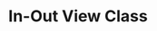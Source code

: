 ---
layout: post
title: In-Out View Class
category: Repository
externalUrl: https://github.com/behrooz-tahanzadeh/in-out-view-class
excerpt: "It's a jQuery plugin, checking whether an element is in the view or not"
---